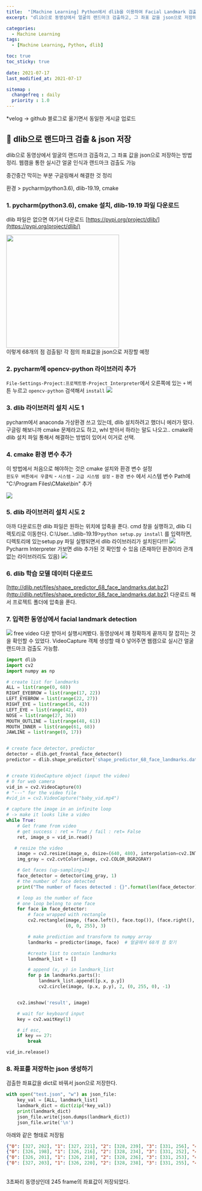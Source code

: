 ```yaml
---
title:  "[Machine Learning] Python에서 dlib을 이용하여 Facial Landmark 검출하여 데이터를 json 저장하기"
excerpt: "dlib으로 동영상에서 얼굴의 랜드마크 검출하고, 그 좌표 값을 json으로 저장하는 방법 정리. 웹캠을 통한 실시간 얼굴 인식과 랜드마크 검출도 가능하다 "

categories:
  - Machine Learning
tags:
  - [Machine Learning, Python, dlib]

toc: true
toc_sticky: true
 
date: 2021-07-17
last_modified_at: 2021-07-17

sitemap :
  changefreq : daily
  priority : 1.0
---
```

*velog -> github 블로그로 옮기면서 동일한 게시글 업로드

## 🦥 dlib으로 랜드마크 검출 & json 저장
dlib으로 동영상에서 얼굴의 랜드마크 검출하고, 그 좌표 값을 json으로 저장하는 방법 정리. 웹캠을 통한 실시간 얼굴 인식과 랜드마크 검출도 가능

중간중간 막히는 부분 구글링해서 해결한 것 정리

환경 > pycharm(python3.6), dlib-19.19, cmake

### **1. pycharm(python3.6), cmake 설치, dlib-19.19 파일 다운로드**
dlib 파일은 없으면 여기서 다운로드
	[https://pypi.org/project/dlib/](https://pypi.org/project/dlib/)

<img src="https://images.velog.io/images/choiiis/post/27590ef9-4e31-4728-916f-e03a6f71b463/image.png" width="300">
<br> 이렇게 68개의 점 검출됨! 각 점의 좌표값을 json으로 저장할 예정

### **2. pycharm에 opencv-python 라이브러리 추가**
`File-Settings-Project:프로젝트명-Project Interpreter`에서 오른쪽에 있는 `+` 버튼 누르고 
`opencv-python` 검색해서 `install`
![](https://images.velog.io/images/choiiis/post/933975b0-8add-444d-8a2b-840e73b15ce1/image.png)

### **3. dlib 라이브러리 설치 시도 1**
pycharm에서 anaconda 가상환경 쓰고 있는데, dlib 설치하려고 했더니 에러가 떴다.
구글링 해보니까 cmake 문제라고도 하고, whl 받아서 하라는 말도 나오고..
cmake와 dlib 설치 파일 통해서 해결하는 방법이 있어서 이거로 선택.

### **4. cmake 환경 변수 추가**
이 방법에서 처음으로 해야하는 것은 cmake 설치와 환경 변수 설정
<br>`윈도우 버튼에서 우클릭` - `시스템` - `고급 시스템 설정` - `환경 변수` 에서
시스템 변수 Path에 "C:\Program Files\CMake\bin" 추가

![](https://images.velog.io/images/choiiis/post/3f9c16e7-1ba2-4724-ad5d-af30273379a5/image.png)

### 5. **dlib 라이브러리 설치 시도 2**
아까 다운로드한 dlib 파일은 원하는 위치에 압축을 푼다.
cmd 창을 실행하고, dlib 디렉토리로 이동한다.
C:\User\...\dlib-19.19>``python setup.py install`` 를 입력하면, 디렉토리에 있는setup.py 파일 실행되면서 dlib 라이브러리가 설치된다!!!!
![](https://images.velog.io/images/choiiis/post/8a4f1252-2fca-45b0-853e-b095c22a6b5b/image.png)
Pycharm Interpreter 가보면 dlib 추가된 것 확인할 수 있음 (존재하던 환경이라 관걔 없는 라이브러리도 있음)
![](https://images.velog.io/images/choiiis/post/efa26dfd-42c2-40db-a209-9038259f5429/image.png)


### 6. dlib 학습 모델 데이터 다운로드
[http://dlib.net/files/shape_predictor_68_face_landmarks.dat.bz2](http://dlib.net/files/shape_predictor_68_face_landmarks.dat.bz2)
다운로드 해서 프로젝트 폴더에 압축을 푼다.

### 7. 입력한 동영상에서 facial landmark detection
![](https://images.velog.io/images/choiiis/post/bc123131-4f3a-4987-8077-207cd4a451ef/image.png)
free video 다운 받아서 실행시켜봤다. 동영상에서 꽤 정확하게 끝까지 잘 잡히는 것을 확인할 수 있었다. VideoCapture 객체 생성할 때 0 넣어주면 웹캠으로 실시간 얼굴 랜드마크 검출도 가능함.

```python
import dlib
import cv2
import numpy as np

# create list for landmarks
ALL = list(range(0, 68))
RIGHT_EYEBROW = list(range(17, 22))
LEFT_EYEBROW = list(range(22, 27))
RIGHT_EYE = list(range(36, 42))
LEFT_EYE = list(range(42, 48))
NOSE = list(range(27, 36))
MOUTH_OUTLINE = list(range(48, 61))
MOUTH_INNER = list(range(61, 68))
JAWLINE = list(range(0, 17))


# create face detector, predictor
detector = dlib.get_frontal_face_detector()
predictor = dlib.shape_predictor('shape_predictor_68_face_landmarks.dat')


# create VideoCapture object (input the video)
# 0 for web camera
vid_in = cv2.VideoCapture(0)
# "---" for the video file
#vid_in = cv2.VideoCapture("baby_vid.mp4")

# capture the image in an infinite loop
# -> make it looks like a video
while True:
    # Get frame from video
    # get success : ret = True / fail : ret= False
    ret, image_o = vid_in.read()

   # resize the video
    image = cv2.resize(image_o, dsize=(640, 480), interpolation=cv2.INTER_AREA)
    img_gray = cv2.cvtColor(image, cv2.COLOR_BGR2GRAY)

    # Get faces (up-sampling=1)
    face_detector = detector(img_gray, 1)
    # the number of face detected
    print("The number of faces detected : {}".format(len(face_detector)))

    # loop as the number of face
    # one loop belong to one face
    for face in face_detector:
        # face wrapped with rectangle
        cv2.rectangle(image, (face.left(), face.top()), (face.right(), face.bottom()),
                      (0, 0, 255), 3)

        # make prediction and transform to numpy array
        landmarks = predictor(image, face)  # 얼굴에서 68개 점 찾기

        #create list to contain landmarks
        landmark_list = []

        # append (x, y) in landmark_list
        for p in landmarks.parts():
            landmark_list.append([p.x, p.y])
            cv2.circle(image, (p.x, p.y), 2, (0, 255, 0), -1)


    cv2.imshow('result', image)

    # wait for keyboard input
    key = cv2.waitKey(1)

    # if esc,
    if key == 27:
        break

vid_in.release()
```

### 8. 좌표를 저장하는 json 생성하기
검출한 좌표값을 dict로 바꿔서 json으로 저장한다.

```python
with open("test.json", "w") as json_file:
	key_val = [ALL, landmark_list]
	landmark_dict = dict(zip(*key_val))
	print(landmark_dict)
	json_file.write(json.dumps(landmark_dict))
	json_file.write('\n')
```
아래와 같은 형태로 저장됨
```json
{"0": [327, 202], "1": [327, 221], "2": [328, 239], "3": [331, 256], "4": [338, 274], "5": [349, 289], "6": [363, 302], "7": [379, 310], "8": [398, 313], "9": [415, 309], "10": [427, 300], "11": [437, 287], "12": [442, 271], "13": [446, 253], "14": [449, 237], "15": [452, 221], "16": [452, 204], "17": [346, 188], "18": [354, 180], "19": [366, 179], "20": [377, 181], "21": [388, 185], "22": [404, 184], "23": [414, 180], "24": [425, 179], "25": [435, 182], "26": [442, 190], "27": [396, 201], "28": [396, 211], "29": [397, 220], "30": [398, 231], "31": [385, 244], "32": [391, 246], "33": [398, 247], "34": [404, 245], "35": [409, 244], "36": [357, 204], "37": [364, 202], "38": [371, 203], "39": [378, 206], "40": [371, 207], "41": [364, 207], "42": [410, 205], "43": [417, 202], "44": [424, 202], "45": [431, 205], "46": [425, 207], "47": [418, 207], "48": [377, 270], "49": [384, 262], "50": [392, 258], "51": [398, 260], "52": [405, 258], "53": [412, 263], "54": [418, 270], "55": [412, 277], "56": [405, 281], "57": [398, 281], "58": [392, 281], "59": [384, 277], "60": [380, 269], "61": [392, 266], "62": [398, 266], "63": [405, 266], "64": [414, 270], "65": [405, 271], "66": [398, 271], "67": [392, 270]}
{"0": [326, 198], "1": [326, 216], "2": [328, 234], "3": [331, 252], "4": [338, 269], "5": [348, 284], "6": [362, 296], "7": [378, 304], "8": [397, 307], "9": [415, 304], "10": [427, 294], "11": [436, 281], "12": [442, 265], "13": [446, 248], "14": [449, 232], "15": [453, 215], "16": [453, 198], "17": [344, 182], "18": [353, 175], "19": [365, 174], "20": [376, 177], "21": [387, 181], "22": [405, 180], "23": [415, 176], "24": [426, 174], "25": [436, 176], "26": [443, 183], "27": [396, 198], "28": [397, 207], "29": [398, 217], "30": [399, 226], "31": [385, 241], "32": [391, 241], "33": [398, 242], "34": [404, 241], "35": [410, 240], "36": [356, 201], "37": [363, 199], "38": [370, 199], "39": [377, 203], "40": [370, 204], "41": [362, 204], "42": [412, 202], "43": [419, 198], "44": [426, 198], "45": [433, 200], "46": [427, 203], "47": [419, 204], "48": [377, 266], "49": [385, 258], "50": [393, 253], "51": [399, 255], "52": [405, 253], "53": [412, 258], "54": [418, 266], "55": [412, 273], "56": [405, 277], "57": [399, 277], "58": [392, 277], "59": [385, 274], "60": [381, 266], "61": [393, 263], "62": [399, 263], "63": [405, 262], "64": [414, 266], "65": [405, 267], "66": [399, 267], "67": [393, 266]}
{"0": [326, 201], "1": [326, 218], "2": [328, 236], "3": [331, 253], "4": [338, 270], "5": [349, 285], "6": [363, 296], "7": [379, 305], "8": [398, 308], "9": [416, 304], "10": [428, 294], "11": [437, 281], "12": [443, 265], "13": [446, 248], "14": [450, 233], "15": [452, 217], "16": [452, 201], "17": [345, 185], "18": [355, 179], "19": [366, 178], "20": [378, 180], "21": [389, 184], "22": [405, 183], "23": [416, 179], "24": [426, 178], "25": [436, 180], "26": [443, 186], "27": [397, 201], "28": [398, 211], "29": [399, 220], "30": [400, 230], "31": [386, 243], "32": [392, 244], "33": [399, 245], "34": [405, 244], "35": [411, 243], "36": [357, 204], "37": [364, 203], "38": [372, 203], "39": [378, 206], "40": [371, 208], "41": [364, 208], "42": [413, 206], "43": [419, 203], "44": [426, 203], "45": [433, 204], "46": [427, 207], "47": [420, 208], "48": [377, 269], "49": [385, 261], "50": [394, 256], "51": [399, 258], "52": [406, 257], "53": [413, 261], "54": [419, 268], "55": [413, 276], "56": [406, 280], "57": [399, 280], "58": [393, 280], "59": [385, 276], "60": [381, 268], "61": [394, 265], "62": [399, 266], "63": [405, 265], "64": [415, 268], "65": [406, 269], "66": [399, 269], "67": [393, 269]}
{"0": [327, 203], "1": [326, 220], "2": [328, 238], "3": [331, 255], "4": [338, 271], "5": [349, 286], "6": [362, 298], "7": [379, 307], "8": [397, 310], "9": [414, 307], "10": [426, 297], "11": [435, 283], "12": [442, 268], "13": [446, 252], "14": [449, 236], "15": [452, 220], "16": [453, 205], "17": [346, 187], "18": [355, 181], "19": [367, 180], "20": [378, 183], "21": [388, 186], "22": [407, 186], "23": [417, 182], "24": [427, 181], "25": [437, 182], "26": [444, 189], "27": [398, 203], "28": [398, 213], "29": [399, 222], "30": [400, 232], "31": [386, 245], "32": [392, 246], "33": [399, 247], "34": [405, 246], "35": [411, 245], "36": [357, 206], "37": [365, 205], "38": [372, 205], "39": [379, 208], "40": [372, 210], "41": [364, 210], "42": [413, 208], "43": [420, 205], "44": [427, 205], "45": [433, 206], "46": [427, 210], "47": [420, 210], "48": [377, 270], "49": [385, 262], "50": [393, 258], "51": [399, 260], "52": [405, 258], "53": [413, 263], "54": [419, 270], "55": [413, 278], "56": [406, 281], "57": [399, 281], "58": [393, 281], "59": [384, 278], "60": [381, 270], "61": [393, 267], "62": [399, 267], "63": [405, 267], "64": [415, 270], "65": [405, 271], "66": [399, 271], "67": [393, 271]}
```
<br>
3초짜리 동영상인데 245 frame의 좌표값이 저장되었다.